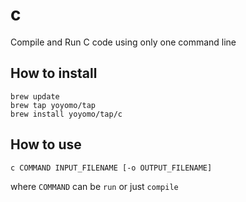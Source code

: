 # c
Compile and Run C code using only one command line

## How to install
`brew update`\
`brew tap yoyomo/tap`\
`brew install yoyomo/tap/c`

## How to use
`c COMMAND INPUT_FILENAME [-o OUTPUT_FILENAME]`

where `COMMAND` can be `run` or just `compile`
